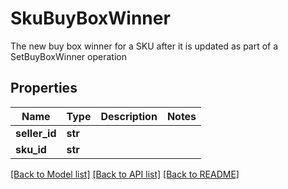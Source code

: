 # SkuBuyBoxWinner

The new buy box winner for a SKU after it is updated as part of a SetBuyBoxWinner operation

## Properties
Name | Type | Description | Notes
------------ | ------------- | ------------- | -------------
**seller_id** | **str** |  | 
**sku_id** | **str** |  | 

[[Back to Model list]](../README.md#documentation-for-models) [[Back to API list]](../README.md#documentation-for-api-endpoints) [[Back to README]](../README.md)


